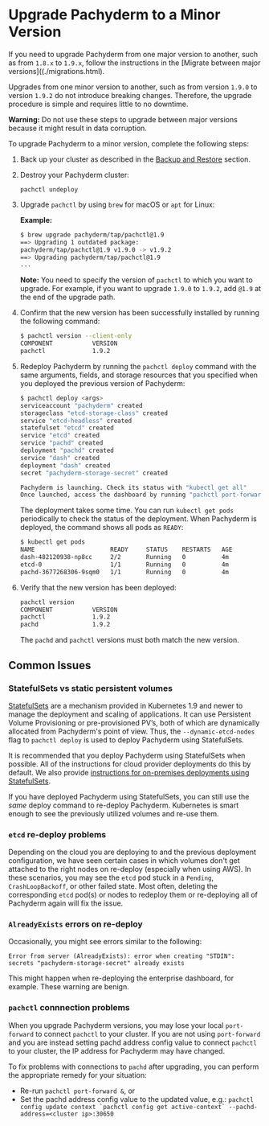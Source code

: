# Upgrade Pachyderm to a Minor Version

If you need to upgrade Pachyderm from one major version
to another, such as from `1.8.x` to `1.9.x`, follow the
instructions in the [Migrate between major versions]((./migrations.html).

Upgrades from one minor version to another, such as from version `1.9.0` to
version `1.9.2` do not introduce breaking changes. Therefore, the upgrade
procedure is simple and requires little to no downtime.

**Warning:** Do not use these steps to upgrade between major versions because
it might result in data corruption.

To upgrade Pachyderm to a minor version, complete the following steps:

1. Back up your cluster as described in the [Backup and Restore](./backup_restore.html#general-backup-procedure)
section.

1. Destroy your Pachyderm cluster:

   ```
   pachctl undeploy
   ```

1. Upgrade `pachctl` by using `brew` for macOS or `apt` for Linux:

   **Example:**

   ```bash
   $ brew upgrade pachyderm/tap/pachctl@1.9
   ==> Upgrading 1 outdated package:
   pachyderm/tap/pachctl@1.9 v1.9.0 -> v1.9.2
   ==> Upgrading pachyderm/tap/pachctl@1.9
   ...
   ```

   **Note:** You need to specify the version of `pachctl` to which
   you want to upgrade. For example, if you want to upgrade `1.9.0` to
   `1.9.2`, add `@1.9` at the end of the upgrade path.

1. Confirm that the new version has been successfully installed by running
the following command:

   ```sh
   $ pachctl version --client-only
   COMPONENT           VERSION
   pachctl             1.9.2
   ```

1. Redeploy Pachyderm by running the `pachctl deploy` command
with the same arguments, fields, and storage resources
that you specified when you deployed the previous version
of Pachyderm:

   ```sh
   $ pachctl deploy <args>
   serviceaccount "pachyderm" created
   storageclass "etcd-storage-class" created
   service "etcd-headless" created
   statefulset "etcd" created
   service "etcd" created
   service "pachd" created
   deployment "pachd" created
   service "dash" created
   deployment "dash" created
   secret "pachyderm-storage-secret" created

   Pachyderm is launching. Check its status with "kubectl get all"
   Once launched, access the dashboard by running "pachctl port-forward"
   ```

   The deployment takes some time. You can run `kubectl get pods` periodically
   to check the status of the deployment. When Pachyderm is deployed, the command
   shows all pods as `READY`:


   ```sh
   $ kubectl get pods
   NAME                     READY     STATUS    RESTARTS   AGE
   dash-482120938-np8cc     2/2       Running   0          4m
   etcd-0                   1/1       Running   0          4m
   pachd-3677268306-9sqm0   1/1       Running   0          4m
   ```

1. Verify that the new version has been deployed:

   ```sh
   pachctl version
   COMPONENT           VERSION
   pachctl             1.9.2
   pachd               1.9.2
   ```

   The `pachd` and `pachctl` versions must both match the new version.

## Common Issues

<!-- We might want to move this section to Troubleshooting -->

### StatefulSets vs static persistent volumes

[StatefulSets](https://kubernetes.io/docs/concepts/workloads/controllers/statefulset/) are a mechanism provided in Kubernetes 1.9 and newer to manage the deployment and scaling of applications. 
It can use Persistent Volume Provisioning or pre-provisioned PV’s,
both of which are dynamically allocated from Pachyderm's point of view.
Thus, the `--dynamic-etcd-nodes` flag to `pachctl deploy` is used to deploy Pachyderm using StatefulSets.

It is recommended that you deploy Pachyderm using StatefulSets when possible. 
All of the instructions for cloud provider deployments do this by default.
We also provide [instructions for on-premises deployments using StatefulSets](http://docs.pachyderm.io/en/latest/deployment/on_premises.html#statefulsets).

If you have deployed Pachyderm using StatefulSets, 
you can still use the *same* deploy command to re-deploy Pachyderm. 
Kubernetes is smart enough to see the previously utilized volumes and re-use them.

### `etcd` re-deploy problems

Depending on the cloud you are deploying to and the previous deployment configuration, 
we have seen certain cases in which volumes don't get attached to the right nodes on re-deploy (especially when using AWS). 
In these scenarios, you may see the `etcd` pod stuck in a `Pending`, `CrashLoopBackoff`, or other failed state. 
Most often, deleting the corresponding `etcd` pod(s) or nodes to redeploy them 
or re-deploying all of Pachyderm again will fix the issue. 

### `AlreadyExists` errors on re-deploy

Occasionally, you might see errors similar to the following:

```
Error from server (AlreadyExists): error when creating "STDIN": secrets "pachyderm-storage-secret" already exists
```

This might happen when re-deploying the enterprise dashboard, for example. These warning are benign.

### `pachctl` connnection problems

When you upgrade Pachyderm versions, you may lose your local `port-forward` to connect `pachctl` to your cluster. 
If you are not using `port-forward` and you are instead setting pachd address config value to connect `pachctl` to your cluster, 
the IP address for Pachyderm may have changed. 

To fix problems with connections to `pachd` after upgrading, you can perform the appropriate remedy for your situation:

- Re-run `pachctl port-forward &`, or
- Set the pachd address config value to the updated value, e.g.: ```pachctl config update context `pachctl config get active-context` --pachd-address=<cluster ip>:30650```










